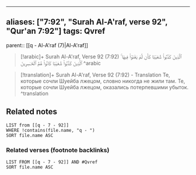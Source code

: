 
---
aliases: ["7:92", "Surah Al-A'raf, verse 92", "Qur'an 7:92"]
tags: Qvref
---

parent:: [[q - Al-A'raf (7)|Al-A'raf]]

> [!arabic]+ Surah Al-A'raf, Verse 92 (7:92)
> <span class="quran-arabic">ٱلَّذِينَ كَذَّبُوا۟ شُعَيْبًا كَأَن لَّمْ يَغْنَوْا۟ فِيهَا ۚ ٱلَّذِينَ كَذَّبُوا۟ شُعَيْبًا كَانُوا۟ هُمُ ٱلْخَـٰسِرِينَ</span>
^arabic

> [!translation]+ Surah Al-A'raf, Verse 92 (7:92) - Translation
> Те, которые сочли Шуейба лжецом, словно никогда не жили там. Те, которые сочли Шуейба лжецом, оказались потерпевшими убыток.
^translation



## Related notes
```dataview
LIST from [[q - 7 - 92]]
WHERE !contains(file.name, "q - ")
SORT file.name ASC
```

### Related verses (footnote backlinks)
```dataview
LIST FROM [[q - 7 - 92]] AND #Qvref
SORT file.name ASC
```

